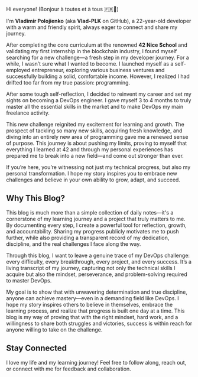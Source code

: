 Hi everyone! (Bonjour à toutes et à tous 🇫🇷🥖)

I'm **Vladimir Polojienko** (aka **Vlad-PLK** on GitHub), a 22-year-old developer with a warm and friendly spirit, always eager to connect and share my journey.

After completing the core curriculum at the renowned **42 Nice School** and validating my first internship in the blockchain industry, I found myself searching for a new challenge—a fresh step in my developer journey. For a while, I wasn’t sure what I wanted to become. I launched myself as a self-employed entrepreneur, exploring various business ventures and successfully building a solid, comfortable income. However, I realized I had drifted too far from my true passion: programming.

After some tough self-reflection, I decided to reinvent my career and set my sights on becoming a DevOps engineer. I gave myself 3 to 4 months to truly master all the essential skills in the market and to make DevOps my main freelance activity.

This new challenge reignited my excitement for learning and growth. The prospect of tackling so many new skills, acquiring fresh knowledge, and diving into an entirely new area of programming gave me a renewed sense of purpose. This journey is about pushing my limits, proving to myself that everything I learned at 42 and through my personal experiences has prepared me to break into a new field—and come out stronger than ever.

If you’re here, you’re witnessing not just my technical progress, but also my personal transformation. I hope my story inspires you to embrace new challenges and believe in your own ability to grow, adapt, and succeed.

## Why This Blog?

This blog is much more than a simple collection of daily notes—it's a cornerstone of my learning journey and a project that truly matters to me. By documenting every step, I create a powerful tool for reflection, growth, and accountability. Sharing my progress publicly motivates me to push further, while also providing a transparent record of my dedication, discipline, and the real challenges I face along the way.

Through this blog, I want to leave a genuine trace of my DevOps challenge: every difficulty, every breakthrough, every project, and every success. It’s a living transcript of my journey, capturing not only the technical skills I acquire but also the mindset, perseverance, and problem-solving required to master DevOps.

My goal is to show that with unwavering determination and true discipline, anyone can achieve mastery—even in a demanding field like DevOps. I hope my story inspires others to believe in themselves, embrace the learning process, and realize that progress is built one day at a time. This blog is my way of proving that with the right mindset, hard work, and a willingness to share both struggles and victories, success is within reach for anyone willing to take on the challenge.

## Stay Connected

I love my life and my learning journey! Feel free to follow along, reach out, or connect with me for feedback and collaboration.

